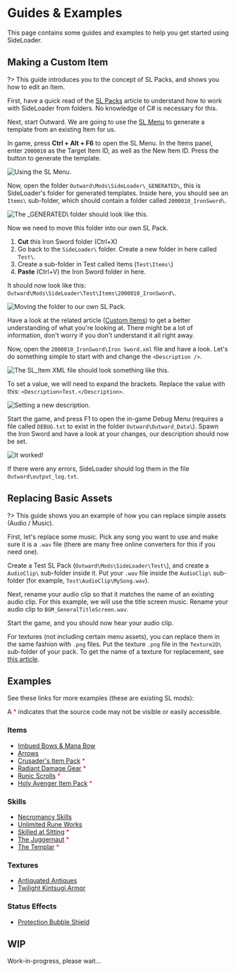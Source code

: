 # Guides & Examples

This page contains some guides and examples to help you get started using SideLoader.

## Making a Custom Item
?> This guide introduces you to the concept of SL Packs, and shows you how to edit an Item.

First, have a quick read of the [SL Packs](GettingStarted/SLPacks) article to understand how to work with SideLoader from folders. No knowledge of C# is necessary for this.

Next, start Outward. We are going to use the [SL Menu](GettingStarted/SLMenu) to generate a template from an existing Item for us.

In game, press <b>Ctrl + Alt + F6</b> to open the SL Menu. In the Items panel, enter `2000010` as the Target Item ID, as well as the New Item ID. Press the button to generate the template.

![Using the SL Menu.](https://i.imgur.com/5QQbJnn.png)

Now, open the folder `Outward\Mods\SideLoader\_GENERATED\`, this is SideLoader's folder for generated templates. Inside here, you should see an `Items\` sub-folder, which should contain a folder called `2000010_IronSword\`.

![The `_GENERATED\` folder should look like this.](https://i.imgur.com/tqcQTzc.png)

Now we need to move this folder into our own SL Pack.

1. <b>Cut</b> this Iron Sword folder (Ctrl+X)
2. Go back to the `SideLoader\` folder. Create a new folder in here called `Test\`. 
3. Create a sub-folder in Test called Items (`Test\Items\`)
4. <b>Paste</b> (Ctrl+V) the Iron Sword folder in here. 

It should now look like this: `Outward\Mods\SideLoader\Test\Items\2000010_IronSword\`.

![Moving the folder to our own SL Pack.](https://i.imgur.com/gjxhoWk.png)

Have a look at the related article ([Custom Items](Custom/Items)) to get a better understanding of what you're looking at. There might be a lot of information, don't worry if you don't understand it all right away.

Now, open the `2000010_IronSword\Iron Sword.xml` file and have a look. Let's do something simple to start with and change the `<Description />`.

![The SL_Item XML file should look something like this.](https://i.imgur.com/zfrmzTJ.png)

To set a value, we will need to expand the brackets. Replace the value with this: `<Description>Test.</Description>`. 

![Setting a new description.](https://i.imgur.com/g14TBOZ.png)

Start the game, and press F1 to open the in-game Debug Menu (requires a file called `DEBUG.txt` to exist in the folder `Outward\Outward_Data\`). Spawn the Iron Sword and have a look at your changes, our description should now be set.

![It worked!](https://i.imgur.com/UxuA8ky.png)

If there were any errors, SideLoader should log them in the file `Outward\output_log.txt`.

## Replacing Basic Assets

?> This guide shows you an example of how you can replace simple assets (Audio / Music).

First, let's replace some music. Pick any song you want to use and make sure it is a `.wav` file (there are many free online converters for this if you need one).

Create a Test SL Pack (`Outward\Mods\SideLoader\Test\`), and create a `AudioClip\` sub-folder inside it. Put your `.wav` file inside the `AudioClip\` sub-folder (for example, `Test\AudioClip\MySong.wav`).

Next, rename your audio clip so that it matches the name of an existing audio clip. For this example, we will use the title screen music. Rename your audio clip to `BGM_GeneralTitleScreen.wav`.

Start the game, and you should now hear your audio clip.

For textures (not including certain menu assets), you can replace them in the same fashion with `.png` files. Put the texture `.png` file in the `Texture2D\` sub-folder of your pack. To get the name of a texture for replacement, see [this article](Replacing/Textures?id=finding-textures).

## Examples

See these links for more examples (these are existing SL mods):

A <span style="color:red">*</span> indicates that the source code may not be visible or easily accessible.

### Items
* [Imbued Bows & Mana Bow](https://www.nexusmods.com/outward/mods/106)
* [Arrows](https://www.nexusmods.com/outward/mods/130)
* [Crusader's Item Pack](https://www.nexusmods.com/outward/mods/134) <span style="color:red">*</span>
* [Radiant Damage Gear](https://www.nexusmods.com/outward/mods/135) <span style="color:red">*</span>
* [Runic Scrolls](https://www.nexusmods.com/outward/mods/132) <span style="color:red">*</span>
* [Holy Avenger Item Pack](https://www.nexusmods.com/outward/mods/128) <span style="color:red">*</span>

### Skills
* [Necromancy Skills](https://www.nexusmods.com/outward/mods/105)
* [Unlimited Rune Works](https://www.nexusmods.com/outward/mods/157)
* [Skilled at Sitting](https://www.nexusmods.com/outward/mods/127) <span style="color:red">*</span>
* [The Juggernaut](https://www.nexusmods.com/outward/mods/143) <span style="color:red">*</span>
* [The Templar](https://www.nexusmods.com/outward/mods/136) <span style="color:red">*</span>

### Textures
* [Antiquated Antiques](https://www.nexusmods.com/outward/mods/154)
* [Twilight Kintsugi Armor](https://www.nexusmods.com/outward/mods/147)

### Status Effects
* [Protection Bubble Shield](https://www.nexusmods.com/outward/mods/150)

## WIP

Work-in-progress, please wait...